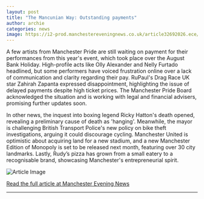 ```yaml
---
layout: post
title: "The Mancunian Way: Outstanding payments"
author: archie
categories: news
image: https://i2-prod.manchestereveningnews.co.uk/article32692026.ece/ALTERNATES/s1200/0_imagemaker-93.jpg
---
```

A few artists from Manchester Pride are still waiting on payment for their performances from this year's event, which took place over the August Bank Holiday. High-profile acts like Olly Alexander and Nelly Furtado headlined, but some performers have voiced frustration online over a lack of communication and clarity regarding their pay. RuPaul's Drag Race UK star Zahirah Zapanta expressed disappointment, highlighting the issue of delayed payments despite high ticket prices. The Manchester Pride Board acknowledged the situation and is working with legal and financial advisers, promising further updates soon. 

In other news, the inquest into boxing legend Ricky Hatton's death opened, revealing a preliminary cause of death as 'hanging'. Meanwhile, the mayor is challenging British Transport Police's new policy on bike theft investigations, arguing it could discourage cycling. Manchester United is optimistic about acquiring land for a new stadium, and a new Manchester Edition of Monopoly is set to be released next month, featuring over 30 city landmarks. Lastly, Rudy’s pizza has grown from a small eatery to a recognisable brand, showcasing Manchester's entrepreneurial spirit.

![Article Image](https://i2-prod.manchestereveningnews.co.uk/article32692026.ece/ALTERNATES/s1200/0_imagemaker-93.jpg)

[Read the full article at Manchester Evening News](https://www.manchestereveningnews.co.uk/news/greater-manchester-news/the-mancunian-way-outstanding-payments-32692007)

---
